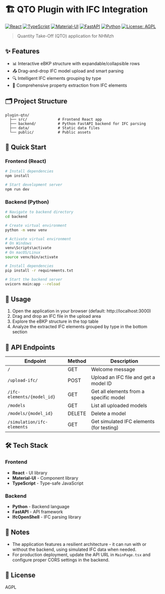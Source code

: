 # 🏗️ QTO Plugin with IFC Integration

[![React](https://img.shields.io/badge/React-20232A?style=for-the-badge&logo=react&logoColor=61DAFB)](https://reactjs.org/)
[![TypeScript](https://img.shields.io/badge/TypeScript-007ACC?style=for-the-badge&logo=typescript&logoColor=white)](https://www.typescriptlang.org/)
[![Material-UI](https://img.shields.io/badge/Material--UI-0081CB?style=for-the-badge&logo=material-ui&logoColor=white)](https://mui.com/)
[![FastAPI](https://img.shields.io/badge/FastAPI-009688?style=for-the-badge&logo=fastapi&logoColor=white)](https://fastapi.tiangolo.com/)
[![Python](https://img.shields.io/badge/Python-3776AB?style=for-the-badge&logo=python&logoColor=white)](https://www.python.org/)
[![License: AGPL](https://img.shields.io/badge/License-AGPL-blue.svg?style=for-the-badge)](https://www.gnu.org/licenses/agpl-3.0)

> Quantity Take-Off (QTO) application for NHMzh

## ✨ Features

- 📊 Interactive eBKP structure with expandable/collapsible rows
- 📤 Drag-and-drop IFC model upload and smart parsing
- 🔍 Intelligent IFC elements grouping by type
- 📝 Comprehensive property extraction from IFC elements

## 🗂️ Project Structure

```
plugin-qto/
  ├── src/              # Frontend React app
  ├── backend/          # Python FastAPI backend for IFC parsing
  ├── data/             # Static data files
  └── public/           # Public assets
```

## 🚀 Quick Start

### Frontend (React)

```bash
# Install dependencies
npm install

# Start development server
npm run dev
```

### Backend (Python)

```bash
# Navigate to backend directory
cd backend

# Create virtual environment
python -m venv venv

# Activate virtual environment
# On Windows
venv\Scripts\activate
# On macOS/Linux
source venv/bin/activate

# Install dependencies
pip install -r requirements.txt

# Start the backend server
uvicorn main:app --reload
```

## 📖 Usage

1. Open the application in your browser (default: http://localhost:3000)
2. Drag and drop an IFC file in the upload area
3. Explore the eBKP structure in the top table
4. Analyze the extracted IFC elements grouped by type in the bottom section

## 🔌 API Endpoints

| Endpoint                   | Method | Description                              |
| -------------------------- | ------ | ---------------------------------------- |
| `/`                        | GET    | Welcome message                          |
| `/upload-ifc/`             | POST   | Upload an IFC file and get a model ID    |
| `/ifc-elements/{model_id}` | GET    | Get all elements from a specific model   |
| `/models`                  | GET    | List all uploaded models                 |
| `/models/{model_id}`       | DELETE | Delete a model                           |
| `/simulation/ifc-elements` | GET    | Get simulated IFC elements (for testing) |

## 🛠️ Tech Stack

### Frontend

- **React** - UI library
- **Material-UI** - Component library
- **TypeScript** - Type-safe JavaScript

### Backend

- **Python** - Backend language
- **FastAPI** - API framework
- **IfcOpenShell** - IFC parsing library

## 📝 Notes

- The application features a resilient architecture - it can run with or without the backend, using simulated IFC data when needed.
- For production deployment, update the API URL in `MainPage.tsx` and configure proper CORS settings in the backend.

## 📄 License

AGPL
